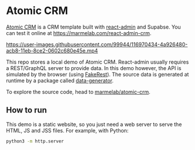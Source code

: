 # Atomic CRM

[Atomic CRM](https://marmelab.com/atomic-crm/) is a CRM template built with [react-admin](https://github.com/marmelab/react-admin) and Supabse. You can test it online at https://marmelab.com/react-admin-crm.

https://user-images.githubusercontent.com/99944/116970434-4a926480-acb8-11eb-8ce2-0602c680e45e.mp4

This repo stores a local demo of Atomic CRM. React-admin usually requires a REST/GraphQL server to provide data. In this demo however, the API is simulated by the browser (using [FakeRest](https://github.com/marmelab/FakeRest)). The source data is generated at runtime by a package called [data-generator](https://github.com/marmelab/react-admin/tree/master/examples/data-generator).

To explore the source code, head to [marmelab/atomic-crm](https://github.com/marmelab/atomic-crm).

## How to run

This demo is a static website, so you just need a web server to serve the HTML, JS and JSS files. For example, with Python:

```sh
python3 -m http.server
```

